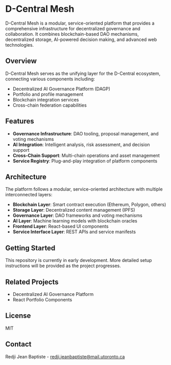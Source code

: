 # D-Central Mesh

D-Central Mesh is a modular, service-oriented platform that provides a comprehensive infrastructure for decentralized governance and collaboration. It combines blockchain-based DAO mechanisms, decentralized storage, AI-powered decision making, and advanced web technologies.

## Overview

D-Central Mesh serves as the unifying layer for the D-Central ecosystem, connecting various components including:

- Decentralized AI Governance Platform (DAGP)
- Portfolio and profile management
- Blockchain integration services
- Cross-chain federation capabilities

## Features

- **Governance Infrastructure**: DAO tooling, proposal management, and voting mechanisms
- **AI Integration**: Intelligent analysis, risk assessment, and decision support
- **Cross-Chain Support**: Multi-chain operations and asset management
- **Service Registry**: Plug-and-play integration of platform components

## Architecture

The platform follows a modular, service-oriented architecture with multiple interconnected layers:

- **Blockchain Layer**: Smart contract execution (Ethereum, Polygon, others)
- **Storage Layer**: Decentralized content management (IPFS)
- **Governance Layer**: DAO frameworks and voting mechanisms
- **AI Layer**: Machine learning models with blockchain oracles
- **Frontend Layer**: React-based UI components
- **Service Interface Layer**: REST APIs and service manifests

## Getting Started

This repository is currently in early development. More detailed setup instructions will be provided as the project progresses.

## Related Projects

- Decentralized AI Governance Platform
- React Portfolio Components

## License

MIT

## Contact

Redji Jean Baptiste - redji.jeanbaptiste@mail.utoronto.ca